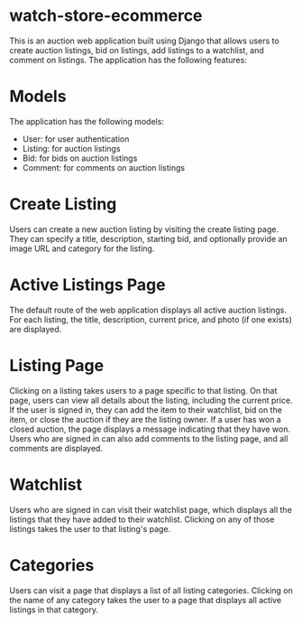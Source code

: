 # watch-store-ecommerce
This is an auction web application built using Django that allows users to create auction listings, bid on listings, add listings to a watchlist, and comment on listings. The application has the following features:

# Models
The application has the following models:

- User: for user authentication
- Listing: for auction listings
- Bid: for bids on auction listings
- Comment: for comments on auction listings

# Create Listing
Users can create a new auction listing by visiting the create listing page. They can specify a title, description, starting bid, and optionally provide an image URL and category for the listing.

# Active Listings Page
The default route of the web application displays all active auction listings. For each listing, the title, description, current price, and photo (if one exists) are displayed.

# Listing Page
Clicking on a listing takes users to a page specific to that listing. On that page, users can view all details about the listing, including the current price. If the user is signed in, they can add the item to their watchlist, bid on the item, or close the auction if they are the listing owner. If a user has won a closed auction, the page displays a message indicating that they have won. Users who are signed in can also add comments to the listing page, and all comments are displayed.

# Watchlist
Users who are signed in can visit their watchlist page, which displays all the listings that they have added to their watchlist. Clicking on any of those listings takes the user to that listing's page.

# Categories
Users can visit a page that displays a list of all listing categories. Clicking on the name of any category takes the user to a page that displays all active listings in that category.
